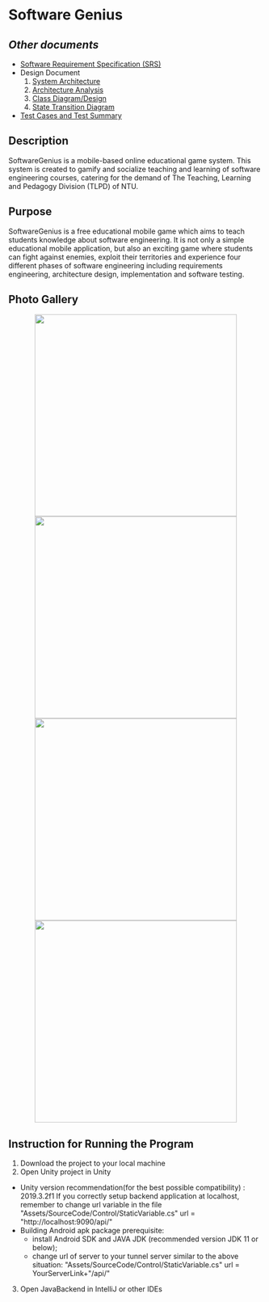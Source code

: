 # Software Genius

## *Other documents*
- [Software Requirement Specification (SRS)](https://github.com/DouMaokang/SoftwareGenius/blob/master/Doc/SoftwareGenius%20SRS.pdf)
- Design Document
  1. [System Architecture](https://github.com/DouMaokang/SoftwareGenius/blob/master/Doc/ArchitectureDiagram.png)
  2. [Architecture Analysis](https://github.com/DouMaokang/SoftwareGenius/blob/master/Doc/Architecutre%20Analysis.pdf)
  3. [Class Diagram/Design](https://github.com/DouMaokang/SoftwareGenius/blob/master/Doc/ClassDiagram.png)
  4. [State Transition Diagram](https://github.com/DouMaokang/SoftwareGenius/blob/master/Doc/DialogMap.png)
- [Test Cases and Test Summary](https://github.com/DouMaokang/SoftwareGenius/blob/master/Doc/Test%20Summary.pdf)


## Description
SoftwareGenius is a mobile-based online educational game system. This system is created to gamify and socialize teaching and learning of software engineering courses, catering for the demand of The Teaching, Learning and Pedagogy Division (TLPD) of NTU.

## Purpose
SoftwareGenius is a free educational mobile game which aims to teach students knowledge about software engineering. It is not only a simple educational mobile application, but also an exciting game where students can fight against enemies, exploit their territories and experience four different phases of software engineering including requirements engineering, architecture design, implementation and software testing.

## Photo Gallery
<p align="center">
  <img src="https://github.com/DouMaokang/SoftwareGenius/blob/master/Doc/img1.png" width="400">
  <img src="https://github.com/DouMaokang/SoftwareGenius/blob/master/Doc/img2.png" width="400">
  <img src="https://github.com/DouMaokang/SoftwareGenius/blob/master/Doc/img3.png" width="400">
  <img src="https://github.com/DouMaokang/SoftwareGenius/blob/master/Doc/img4.png" width="400">
</p>



## Instruction for Running the Program
1. Download the project to your local machine
2. Open Unity project in Unity
  - Unity version recommendation(for the best possible compatibility) : 2019.3.2f1
If you correctly setup backend application at localhost, remember to change url variable in the file "Assets/SourceCode/Control/StaticVariable.cs"
url = "http://localhost:9090/api/"
- Building Android apk package prerequisite: 
  - install Android SDK and JAVA JDK (recommended version JDK 11 or below);
  - change url of server to your tunnel server similar to the above situation: "Assets/SourceCode/Control/StaticVariable.cs"
url = YourServerLink+"/api/"
3. Open JavaBackend in IntelliJ or other IDEs
